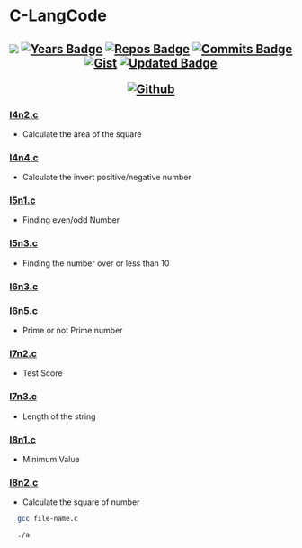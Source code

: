 # C-LangCode
<h2 align="center">

[![](https://komarev.com/ghpvc/?username=jeffersonfed&label=Profile%20Visits&color=blue&style=flat)](#top)
[![Years Badge](https://badges.pufler.dev/years/jeffersonfed?&label=Years&color=blue&icon=5&pretty=false&style=flat)](#top)
[![Repos Badge](https://badges.pufler.dev/repos/jeffersonfed?&label=Repo&color=blue&icon=5&pretty=false&style=flat)](#top)
[![Commits Badge](https://badges.pufler.dev/commits/all/jeffersonfed?&label=Overall%20Commits&color=blue&icon=5&pretty=false&style=flat)](#top)
[![Gist](https://badges.pufler.dev/gists/jeffersonfed?&label=Gist&color=blue&icon=5&pretty=false&style=flat)](https://gist.github.com/jeffersonfed)
[![Updated Badge](https://badges.pufler.dev/updated/jeffersonfed/PythonCode?&label=Last%20Updated&color=blue&icon=5&pretty=false&style=flat)](#top)


<!-- ## 🌐 Socials: -->
[![Github](https://img.shields.io/badge/GitHub-100000?style=for-the-badge&logo=github&logoColor=white)](https://github.com/jeffersonfed) 


</h2>

### [l4n2.c](/../../../../jeffersonfed/C-LangCode/blob/main/l4n2.c)
- Calculate the area of the square

### [l4n4.c](/../../../../jeffersonfed/C-LangCode/blob/main/l4n4.c)
- Calculate the invert positive/negative number

### [l5n1.c](/../../../../jeffersonfed/C-LangCode/blob/main/l5n1.c)
- Finding even/odd Number

### [l5n3.c](/../../../../jeffersonfed/C-LangCode/blob/main/l5n3.c)
- Finding the number over or less than 10

### [l6n3.c](/../../../../jeffersonfed/C-LangCode/blob/main/l6n3.c)

### [l6n5.c](/../../../../jeffersonfed/C-LangCode/blob/main/l6n5.c)
- Prime or not Prime number

### [l7n2.c](/../../../../jeffersonfed/C-LangCode/blob/main/l7n2.c)
- Test Score

### [l7n3.c](/../../../../jeffersonfed/C-LangCode/blob/main/l7n3.c)
- Length of the string

### [l8n1.c](/../../../../jeffersonfed/C-LangCode/blob/main/l8n1.c)
- Minimum Value

### [l8n2.c](/../../../../jeffersonfed/C-LangCode/blob/main/l8n2.c)
- Calculate the square of number

```bash
  gcc file-name.c
```
```bash
  ./a
```
